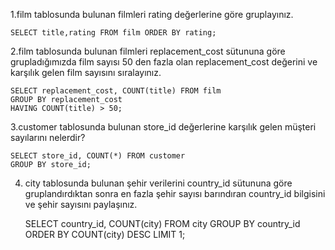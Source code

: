 1.film tablosunda bulunan filmleri rating değerlerine göre gruplayınız.

    SELECT title,rating FROM film ORDER BY rating;

2.film tablosunda bulunan filmleri replacement_cost sütununa göre grupladığımızda film sayısı 50 den fazla olan replacement_cost değerini ve karşılık gelen film sayısını sıralayınız.

    SELECT replacement_cost, COUNT(title) FROM film 
    GROUP BY replacement_cost 
    HAVING COUNT(title) > 50;

3.customer tablosunda bulunan store_id değerlerine karşılık gelen müşteri sayılarını nelerdir? 

    SELECT store_id, COUNT(*) FROM customer
    GROUP BY store_id;

4. city tablosunda bulunan şehir verilerini country_id sütununa göre gruplandırdıktan sonra en fazla şehir sayısı barındıran country_id bilgisini ve şehir sayısını paylaşınız.

    SELECT country_id, COUNT(city) FROM city
    GROUP BY country_id
    ORDER BY COUNT(city) DESC
    LIMIT 1;
